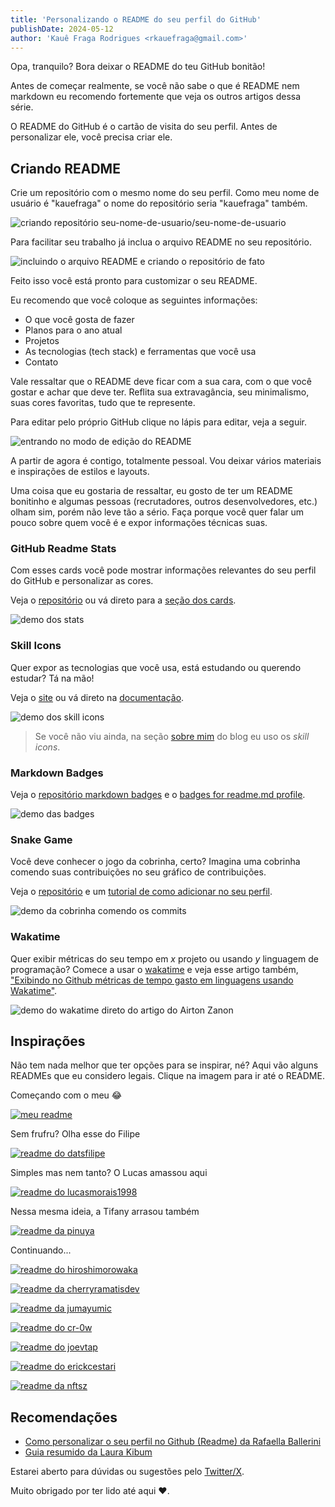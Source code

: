 ```yaml
---
title: 'Personalizando o README do seu perfil do GitHub'
publishDate: 2024-05-12
author: 'Kauê Fraga Rodrigues <rkauefraga@gmail.com>'
---
```


Opa, tranquilo? Bora deixar o README do teu GitHub bonitão!

Antes de começar realmente, se você não sabe o que é README nem markdown eu recomendo fortemente que veja os outros artigos dessa série.

O README do GitHub é o cartão de visita do seu perfil. Antes de personalizar ele, você precisa criar ele.

## Criando README

Crie um repositório com o mesmo nome do seu perfil. Como meu nome de usuário é "kauefraga" o nome do repositório seria "kauefraga" também.

![criando repositório seu-nome-de-usuario/seu-nome-de-usuario](images/guide-1.png)

Para facilitar seu trabalho já inclua o arquivo README no seu repositório.

![incluindo o arquivo README e criando o repositório de fato](images/guide-2.png)

Feito isso você está pronto para customizar o seu README.

Eu recomendo que você coloque as seguintes informações:

- O que você gosta de fazer
- Planos para o ano atual
- Projetos
- As tecnologias (tech stack) e ferramentas que você usa
- Contato

Vale ressaltar que o README deve ficar com a sua cara, com o que você gostar e achar que deve ter. Reflita sua extravagância, seu minimalismo, suas cores favoritas, tudo que te represente.

Para editar pelo próprio GitHub clique no lápis para editar, veja a seguir.

![entrando no modo de edição do README](images/guide-3.png)

A partir de agora é contigo, totalmente pessoal. Vou deixar vários materiais e inspirações de estilos e layouts.

Uma coisa que eu gostaria de ressaltar, eu gosto de ter um README bonitinho e algumas pessoas (recrutadores, outros desenvolvedores, etc.) olham sim, porém não leve tão a sério. Faça porque você quer falar um pouco sobre quem você é e expor informações técnicas suas.

### GitHub Readme Stats

Com esses cards você pode mostrar informações relevantes do seu perfil do GitHub e personalizar as cores.

Veja o [repositório](https://github.com/anuraghazra/github-readme-stats) ou vá direto para a [seção dos cards](https://github.com/anuraghazra/github-readme-stats?tab=readme-ov-file#github-stats-card).

![demo dos stats](images/github-stats.png)

### Skill Icons

Quer expor as tecnologias que você usa, está estudando ou querendo estudar? Tá na mão!

Veja o [site](https://skillicons.dev/) ou vá direto na [documentação](https://github.com/tandpfun/skill-icons#specifying-icons).

![demo dos skill icons](images/skill-icons.png)

> Se você não viu ainda, na seção [sobre mim](https://kauefraga.github.io/blog/about/#sobre-mim) do blog eu uso os _skill icons_.

### Markdown Badges

Veja o [repositório markdown badges](https://github.com/Ileriayo/markdown-badges) e o [badges for readme.md profile](https://github.com/alexandresanlim/Badges4-README.md-Profile).

![demo das badges](images/badges.png)

### Snake Game

Você deve conhecer o jogo da cobrinha, certo? Imagina uma cobrinha comendo suas contribuições no seu gráfico de contribuições.

Veja o [repositório](https://github.com/Platane/snk) e um [tutorial de como adicionar no seu perfil](https://dev.to/henriquelopes42/como-adicionar-o-snake-game-jogo-da-cobrinha-no-seu-perfil-do-github-40m2).

![demo da cobrinha comendo os commits](images/snake-game.png)

### Wakatime

Quer exibir métricas do seu tempo em _x_ projeto ou usando _y_ linguagem de programação? Comece a usar o [wakatime](https://wakatime.com/) e veja esse artigo também, ["Exibindo no Github métricas de tempo gasto em linguagens usando Wakatime"](https://airton.dev/article/exibindo-no-github-metricas-de-tempo-gasto-em-linguagens-usando-wakatime/).

![demo do wakatime direto do artigo do Airton Zanon](images/wakatime.png)

## Inspirações

Não tem nada melhor que ter opções para se inspirar, né? Aqui vão alguns READMEs que eu considero legais. Clique na imagem para ir até o README.

Começando com o meu 😂

[![meu readme](images/meu-readme.png)](https://github.com/kauefraga/kauefraga)

Sem frufru? Olha esse do Filipe

[![readme do datsfilipe](images/readme-datsfilipe.png)](https://github.com/datsfilipe/datsfilipe)

Simples mas nem tanto? O Lucas amassou aqui

[![readme do lucasmorais1998](images/readme-lucasmorais1998.png)](https://github.com/LucasMorais1998/LucasMorais1998)

Nessa mesma ideia, a Tifany arrasou também

[![readme da pinuya](images/readme-pinuya.png)](https://github.com/pinuya/pinuya)

Continuando...

[![readme do hiroshimorowaka](images/readme-hiroshimorowaka.png)](https://github.com/hiroshimorowaka/hiroshimorowaka)

[![readme da cherryramatisdev](images/readme-cherryramatisdev.png)](https://github.com/cherryramatisdev/cherryramatisdev)

[![readme da jumayumic](images/readme-jumayumic.png)](https://github.com/JuMayumiC/JuMayumiC)

[![readme do cr-0w](images/readme-cr-0w.png)](https://github.com/cr-0w/cr-0w)

[![readme do joevtap](images/readme-joevtap.png)](https://github.com/joevtap/joevtap)

[![readme do erickcestari](images/readme-erickcestari.png)](https://github.com/erickcestari/erickcestari)

[![readme da nftsz](images/readme-nftsz.png)](https://github.com/NFTSZ/NFTSZ)

## Recomendações

- [Como personalizar o seu perfil no Github (Readme) da Rafaella Ballerini](https://youtu.be/TsaLQAetPLU)
- [Guia resumido da Laura Kibum](https://twitter.com/kibumLaura/status/1754254161615491117)

Estarei aberto para dúvidas ou sugestões pelo [Twitter/X](https://twitter.com/rkauefraga).

Muito obrigado por ter lido até aqui ❤.
